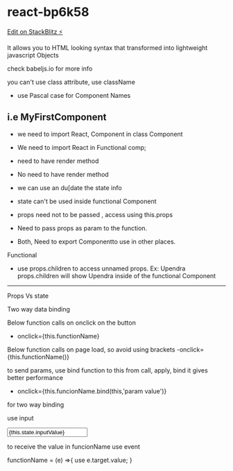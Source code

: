 # react-bp6k58

[Edit on StackBlitz ⚡️](https://stackblitz.com/edit/react-bp6k58)

<!-- JSX: -->

It allows you to HTML looking syntax that transformed into lightweight javascript Objects

check babeljs.io for more info

you can't use class attribute, use className

- use Pascal case for Component Names

## i.e MyFirstComponent

<!-- Class Components vs Functional Component -->

- we need to import React, Component in class Component
- We need to import React in Functional comp;

- need to have render method
- No need to have render method

- we can use an du[date the state info
- state can't be used inside functional Component

- props need not to be passed , access using this.props
- Need to pass props as param to the function.

- Both, Need to export Componentto use in other places.

Functional

- use props.children to access unnamed props.
  Ex: <User>Upendra</User>
  props.children will show Upendra inside of the functional Component

---

Props Vs state

<!-- ---------------------- -->

Two way data binding

Below function calls on onclick on the button

- onclick={this.functionName}

Below function calls on page load, so avoid using brackets
-onclick={this.functionName()}

to send params, use bind function to this from call, apply, bind
it gives better performance

- onclick={this.funcionName.bind(this,'param value')}

for two way binding

use input

<input type="text" onChange={this.funcionName} value={this.state.inputValue}>

to receive the value in funcionName use event

functionName = (e) =>{
use e.target.value;
}

<!-- End -->
